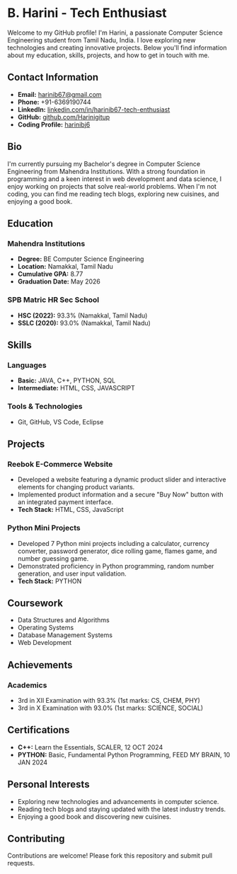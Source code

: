 # B. Harini - Tech Enthusiast

Welcome to my GitHub profile! I'm Harini, a passionate Computer Science Engineering student from Tamil Nadu, India. I love exploring new technologies and creating innovative projects. Below you'll find information about my education, skills, projects, and how to get in touch with me.

## Contact Information
- **Email:** [harinib67@gmail.com](mailto:harinib67@gmail.com)
- **Phone:** +91-6369190744
- **LinkedIn:** [linkedin.com/in/harinib67-tech-enthusiast](https://linkedin.com/in/harinib67-tech-enthusiast)
- **GitHub:** [github.com/Harinigitup](https://github.com/Harinigitup)
- **Coding Profile:** [harinibj6](https://harinibj6)

## Bio
I'm currently pursuing my Bachelor's degree in Computer Science Engineering from Mahendra Institutions. With a strong foundation in programming and a keen interest in web development and data science, I enjoy working on projects that solve real-world problems. When I'm not coding, you can find me reading tech blogs, exploring new cuisines, and enjoying a good book.

## Education
### Mahendra Institutions
- **Degree:** BE Computer Science Engineering
- **Location:** Namakkal, Tamil Nadu
- **Cumulative GPA:** 8.77
- **Graduation Date:** May 2026

### SPB Matric HR Sec School
- **HSC (2022):** 93.3% (Namakkal, Tamil Nadu)
- **SSLC (2020):** 93.0% (Namakkal, Tamil Nadu)

## Skills
### Languages
- **Basic:** JAVA, C++, PYTHON, SQL
- **Intermediate:** HTML, CSS, JAVASCRIPT

### Tools & Technologies
- Git, GitHub, VS Code, Eclipse

## Projects
### Reebok E-Commerce Website
- Developed a website featuring a dynamic product slider and interactive elements for changing product variants.
- Implemented product information and a secure "Buy Now" button with an integrated payment interface.
- **Tech Stack:** HTML, CSS, JavaScript

### Python Mini Projects
- Developed 7 Python mini projects including a calculator, currency converter, password generator, dice rolling game, flames game, and number guessing game.
- Demonstrated proficiency in Python programming, random number generation, and user input validation.
- **Tech Stack:** PYTHON

## Coursework
- Data Structures and Algorithms
- Operating Systems
- Database Management Systems
- Web Development

## Achievements
### Academics
- 3rd in XII Examination with 93.3% (1st marks: CS, CHEM, PHY)
- 3rd in X Examination with 93.0% (1st marks: SCIENCE, SOCIAL)

## Certifications
- **C++:** Learn the Essentials, SCALER, 12 OCT 2024
- **PYTHON:** Basic, Fundamental Python Programming, FEED MY BRAIN, 10 JAN 2024

## Personal Interests
- Exploring new technologies and advancements in computer science.
- Reading tech blogs and staying updated with the latest industry trends.
- Enjoying a good book and discovering new cuisines.

## Contributing
Contributions are welcome! Please fork this repository and submit pull requests.
